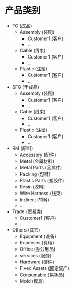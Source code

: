 # 产品类别

* FG (成品)
  * Assembly (装配)
    * Customer1 (客户)
    * ...
  * Cable (线束)
    * Customer1 (客户)
    * ...
  * Plastic (注塑)
    * Customer1 (客户)
    * ...
* SFG (半成品)
  * Assembly (装配)
    * Customer1 (客户)
    * ...
  * Cable (线束)
    * Customer1 (客户)
    * ...
  * Plastic (注塑)
    * Customer1 (客户)
    * ...
* RM (原料)
  * Accessory (配件)
  * Metal (金属材料)
  * Metal Parts (金属件)
  * Packing (包材)
  * Plastic Parts (塑胶件)
  * Resin (胶料)
  * Wire Harness (线束)
  * Indirect (辅料)
  * ...
* Trade (贸易类)
  * Customer1 (客户)
  * ...
* Others (其它)
  * Equipment (设备)
  * Expenses (费用)
  * Office (办公用品)
  * services (服务)
  * Hardware (硬件)
  * Fixed Assets (固定资产)
  * Consumable (易耗品)
  * Mold (模具)